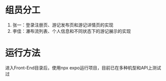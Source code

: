 # 组员分工
1. 张一：登录注册页、游记发布页和游记详情页的实现
2. 李佳：瀑布流列表、个人信息和不同状态下的游记展示的实现
# 运行方法
进入Front-End目录后，使用npx expo运行项目，目前已在多种机型和API上测试过